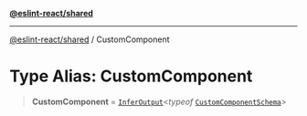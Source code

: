 [**@eslint-react/shared**](../README.md)

***

[@eslint-react/shared](../README.md) / CustomComponent

# Type Alias: CustomComponent

> **CustomComponent** = [`InferOutput`](../-internal-/type-aliases/InferOutput.md)\<*typeof* [`CustomComponentSchema`](../variables/CustomComponentSchema.md)\>
